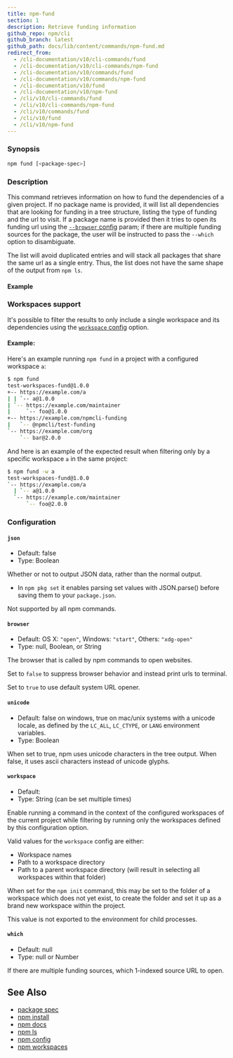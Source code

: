 ```yaml
---
title: npm-fund
section: 1
description: Retrieve funding information
github_repo: npm/cli
github_branch: latest
github_path: docs/lib/content/commands/npm-fund.md
redirect_from:
  - /cli-documentation/v10/cli-commands/fund
  - /cli-documentation/v10/cli-commands/npm-fund
  - /cli-documentation/v10/commands/fund
  - /cli-documentation/v10/commands/npm-fund
  - /cli-documentation/v10/fund
  - /cli-documentation/v10/npm-fund
  - /cli/v10/cli-commands/fund
  - /cli/v10/cli-commands/npm-fund
  - /cli/v10/commands/fund
  - /cli/v10/fund
  - /cli/v10/npm-fund
---
```


### Synopsis

```bash
npm fund [<package-spec>]
```

### Description

This command retrieves information on how to fund the dependencies of a
given project. If no package name is provided, it will list all
dependencies that are looking for funding in a tree structure, listing
the type of funding and the url to visit. If a package name is provided
then it tries to open its funding url using the
[`--browser` config](/cli/v10/using-npm/config#browser) param; if there are multiple
funding sources for the package, the user will be instructed to pass the
`--which` option to disambiguate.

The list will avoid duplicated entries and will stack all packages that
share the same url as a single entry. Thus, the list does not have the
same shape of the output from `npm ls`.

#### Example

### Workspaces support

It's possible to filter the results to only include a single workspace
and its dependencies using the
[`workspace` config](/cli/v10/using-npm/config#workspace) option.

#### Example:

Here's an example running `npm fund` in a project with a configured
workspace `a`:

```bash
$ npm fund
test-workspaces-fund@1.0.0
+-- https://example.com/a
| | `-- a@1.0.0
| `-- https://example.com/maintainer
|     `-- foo@1.0.0
+-- https://example.com/npmcli-funding
|   `-- @npmcli/test-funding
`-- https://example.com/org
    `-- bar@2.0.0
```

And here is an example of the expected result when filtering only by a
specific workspace `a` in the same project:

```bash
$ npm fund -w a
test-workspaces-fund@1.0.0
`-- https://example.com/a
  | `-- a@1.0.0
  `-- https://example.com/maintainer
      `-- foo@2.0.0
```

### Configuration

#### `json`

* Default: false
* Type: Boolean

Whether or not to output JSON data, rather than the normal output.

* In `npm pkg set` it enables parsing set values with JSON.parse() before
  saving them to your `package.json`.

Not supported by all npm commands.



#### `browser`

* Default: OS X: `"open"`, Windows: `"start"`, Others: `"xdg-open"`
* Type: null, Boolean, or String

The browser that is called by npm commands to open websites.

Set to `false` to suppress browser behavior and instead print urls to
terminal.

Set to `true` to use default system URL opener.



#### `unicode`

* Default: false on windows, true on mac/unix systems with a unicode locale,
  as defined by the `LC_ALL`, `LC_CTYPE`, or `LANG` environment variables.
* Type: Boolean

When set to true, npm uses unicode characters in the tree output. When
false, it uses ascii characters instead of unicode glyphs.



#### `workspace`

* Default:
* Type: String (can be set multiple times)

Enable running a command in the context of the configured workspaces of the
current project while filtering by running only the workspaces defined by
this configuration option.

Valid values for the `workspace` config are either:

* Workspace names
* Path to a workspace directory
* Path to a parent workspace directory (will result in selecting all
  workspaces within that folder)

When set for the `npm init` command, this may be set to the folder of a
workspace which does not yet exist, to create the folder and set it up as a
brand new workspace within the project.

This value is not exported to the environment for child processes.

#### `which`

* Default: null
* Type: null or Number

If there are multiple funding sources, which 1-indexed source URL to open.



## See Also

* [package spec](/cli/v10/using-npm/package-spec)
* [npm install](/cli/v10/commands/npm-install)
* [npm docs](/cli/v10/commands/npm-docs)
* [npm ls](/cli/v10/commands/npm-ls)
* [npm config](/cli/v10/commands/npm-config)
* [npm workspaces](/cli/v10/using-npm/workspaces)
